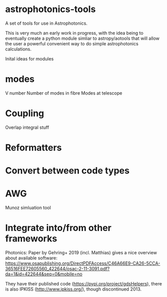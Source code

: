 # astrophotonics-tools
A set of tools for use in Astrophotonics. 

This is very much an early work in progress, with the idea being to eventually create a python module simliar to astropy/aotools that will allow the user a powerful convenient way to do simple astrophotonics calculations.

Inital ideas for modules

# modes
V number
Number of modes in fibre
Modes at telescope

# Coupling
Overlap integral stuff

# Reformatters

# Convert between code types

# AWG
Munoz simluation tool

# Integrate into/from other frameworks

Photonics:
Paper by Gehring+ 2019 (incl. Matthias) gives a nice overview about available software:
https://www.osapublishing.org/DirectPDFAccess/C46A66E9-CA26-5CCA-36516FEE72605560_422644/osac-2-11-3091.pdf?da=1&id=422644&seq=0&mobile=no

They have their published code (https://pypi.org/project/gdsHelpers), there is also IPKISS (http://www.ipkiss.org/), though discontinued 2013.
